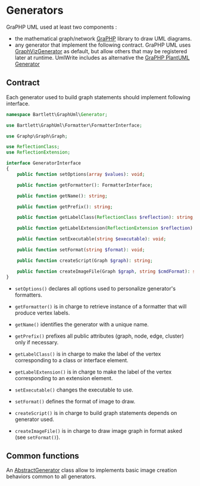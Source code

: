 <!-- markdownlint-disable MD013 -->
# Generators

GraPHP UML used at least two components :

- the mathematical graph/network [GraPHP](https://github.com/graphp/graph) library to draw UML diagrams.
- any generator that implement the following contract.
GraPHP UML uses [GraphVizGenerator](https://github.com/llaville/graph-uml/blob/master/src/Generator/GraphVizGenerator.php)
as default, but allow others that may be registered later at runtime.
UmlWrite includes as alternative the [GraPHP PlantUML Generator](https://github.com/llaville/graph-plantuml-generator)

## Contract

Each generator used to build graph statements should implement following interface.

```php
namespace Bartlett\GraphUml\Generator;

use Bartlett\GraphUml\Formatter\FormatterInterface;

use Graphp\Graph\Graph;

use ReflectionClass;
use ReflectionExtension;

interface GeneratorInterface
{
    public function setOptions(array $values): void;

    public function getFormatter(): FormatterInterface;

    public function getName(): string;

    public function getPrefix(): string;

    public function getLabelClass(ReflectionClass $reflection): string;

    public function getLabelExtension(ReflectionExtension $reflection): string;

    public function setExecutable(string $executable): void;

    public function setFormat(string $format): void;

    public function createScript(Graph $graph): string;

    public function createImageFile(Graph $graph, string $cmdFormat): string;
}
```

- `setOptions()` declares all options used to personalize generator's formatters.

- `getFormatter()` is in charge to retrieve instance of a formatter that will produce vertex labels.

- `getName()` identifies the generator with a unique name.

- `getPrefix()` prefixes all public attributes (graph, node, edge, cluster) only if necessary.

- `getLabelClass()` is in charge to make the label of the vertex corresponding to a class or interface element.

- `getLabelExtension()` is in charge to make the label of the vertex corresponding to an extension element.

- `setExecutable()` changes the executable to use.

- `setFormat()` defines the format of image to draw.

- `createScript()` is in charge to build graph statements depends on generator used.

- `createImageFile()` is in charge to draw image graph in format asked (see `setFormat()`).

## Common functions

An [AbstractGenerator](https://github.com/llaville/graph-uml/blob/master/src/Generator/AbstractGenerator.php) class
allow to implements basic image creation behaviors common to all generators.
